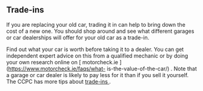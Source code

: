 ##  Trade-ins

If you are replacing your old car, trading it in can help to bring down the
cost of a new one. You should shop around and see what different garages or
car dealerships will offer for your old car as a trade-in.

Find out what your car is worth before taking it to a dealer. You can get
independent expert advice on this from a qualified mechanic or by doing your
own research online on [ motorcheck.ie ](https://www.motorcheck.ie/faqs/what-
is-the-value-of-the-car/) . Note that a garage or car dealer is likely to pay
less for it than if you sell it yourself. The CCPC has more tips about [
trade-ins ](https://www.ccpc.ie/consumers/cars/before-you-buy-car/) .
